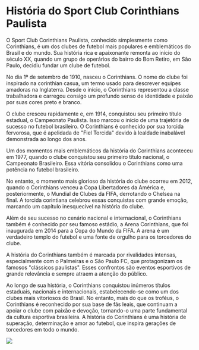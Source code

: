 # História do Sport Club Corinthians Paulista 

O Sport Club Corinthians Paulista, conhecido simplesmente como Corinthians, é um dos clubes de futebol mais populares e emblemáticos do Brasil e do mundo. Sua história rica e apaixonante remonta ao início do século XX, quando um grupo de operários do bairro do Bom Retiro, em São Paulo, decidiu fundar um clube de futebol.

No dia 1º de setembro de 1910, nasceu o Corinthians. O nome do clube foi inspirado na corinthian casua, um termo usado para descrever equipes amadoras na Inglaterra. Desde o início, o Corinthians representou a classe trabalhadora e carregou consigo um profundo senso de identidade e paixão por suas cores preto e branco.

O clube cresceu rapidamente e, em 1914, conquistou seu primeiro título estadual, o Campeonato Paulista. Isso marcou o início de uma trajetória de sucesso no futebol brasileiro. O Corinthians é conhecido por sua torcida fervorosa, que é apelidada de "Fiel Torcida" devido à lealdade inabalável demonstrada ao longo dos anos.

Um dos momentos mais emblemáticos da história do Corinthians aconteceu em 1977, quando o clube conquistou seu primeiro título nacional, o Campeonato Brasileiro. Essa vitória consolidou o Corinthians como uma potência no futebol brasileiro.

No entanto, o momento mais glorioso da história do clube ocorreu em 2012, quando o Corinthians venceu a Copa Libertadores da América e, posteriormente, o Mundial de Clubes da FIFA, derrotando o Chelsea na final. A torcida corintiana celebrou essas conquistas com grande emoção, marcando um capítulo inesquecível na história do clube.

Além de seu sucesso no cenário nacional e internacional, o Corinthians também é conhecido por seu famoso estádio, a Arena Corinthians, que foi inaugurada em 2014 para a Copa do Mundo da FIFA. A arena é um verdadeiro templo do futebol e uma fonte de orgulho para os torcedores do clube.

A história do Corinthians também é marcada por rivalidades intensas, especialmente com o Palmeiras e o São Paulo FC, que protagonizam os famosos "clássicos paulistas". Esses confrontos são eventos esportivos de grande relevância e sempre atraem a atenção do público.

Ao longo de sua história, o Corinthians conquistou inúmeros títulos estaduais, nacionais e internacionais, estabelecendo-se como um dos clubes mais vitoriosos do Brasil. No entanto, mais do que os troféus, o Corinthians é reconhecido por sua base de fãs leais, que continuam a apoiar o clube com paixão e devoção, tornando-o uma parte fundamental da cultura esportiva brasileira. A história do Corinthians é uma história de superação, determinação e amor ao futebol, que inspira gerações de torcedores em todo o mundo.

![](https://media.tenor.com/9yy0MfToKfMAAAAd/renato-augusto-ra8.gif)